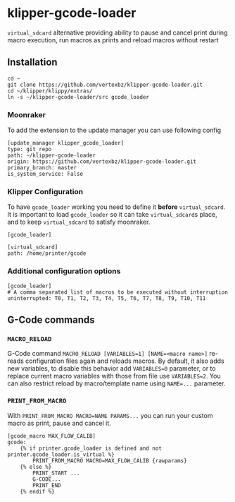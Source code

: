 # klipper-gcode-loader

`virtual_sdcard` alternative providing ability to pause and cancel print during macro execution, run macros as prints
and reload macros without restart

## Installation

```
cd ~
git clone https://github.com/vertexbz/klipper-gcode-loader.git
cd ~/klipper/klippy/extras/
ln -s ~/klipper-gcode-loader/src gcode_loader
```

### Moonraker

To add the extension to the update manager you can use following config

```
[update_manager klipper_gcode_loader]
type: git_repo
path: ~/klipper-gcode-loader
origin: https://github.com/vertexbz/klipper-gcode-loader.git
primary_branch: master
is_system_service: False
```

### Klipper Configuration

To have `gcode_loader` working you need to define it **before** `virtual_sdcard`. It is important to load `gcode_loader`
so it can take `virtual_sdcard`s place, and to keep `virtual_sdcard` to satisfy moonraker.

```
[gcode_loader]

[virtual_sdcard]
path: /home/printer/gcode
```

### Additional configuration options

```
[gcode_loader]
# A comma separated list of macros to be executed without interruption
uninterrupted: T0, T1, T2, T3, T4, T5, T6, T7, T8, T9, T10, T11
```

## G-Code commands

### `MACRO_RELOAD`

G-Code command `MACRO_RELOAD [VARIABLES=1] [NAME=<macro name>]` re-reads configuration files again and reloads
macros. By default, it also adds new variables, to disable this behavior add `VARIABLES=0` parameter, or to replace
current macro variables with those from file use `VARIABLES=2`. You can also restrict reload by macro/template name
using `NAME=...` parameter.

### `PRINT_FROM_MACRO`

With `PRINT_FROM_MACRO MACRO=NAME PARAMS...` you can run your custom macro as print, pause and cancel it.

```
[gcode_macro MAX_FLOW_CALIB]
gcode:
    {% if printer.gcode_loader is defined and not printer.gcode_loader.is_virtual %}
        PRINT_FROM_MACRO MACRO=MAX_FLOW_CALIB {rawparams}
    {% else %}
        PRINT_START ...
        G-CODE...
        PRINT_END
    {% endif %}
```

